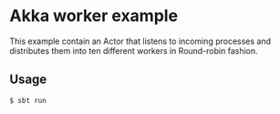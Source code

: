 # Akka worker example

This example contain an Actor that listens to incoming processes and distributes them into ten different workers in Round-robin fashion.

## Usage

    $ sbt run